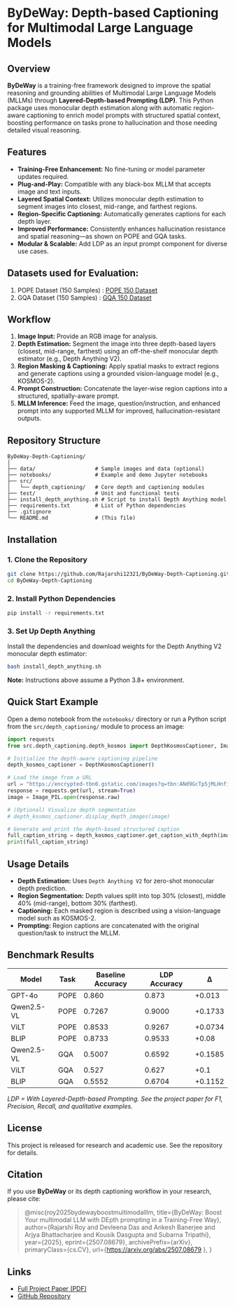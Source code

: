 # ByDeWay: Depth-based Captioning for Multimodal Large Language Models

## Overview

**ByDeWay** is a training-free framework designed to improve the spatial reasoning and grounding abilities of Multimodal Large Language Models (MLLMs) through **Layered-Depth-based Prompting (LDP)**. This Python package uses monocular depth estimation along with automatic region-aware captioning to enrich model prompts with structured spatial context, boosting performance on tasks prone to hallucination and those needing detailed visual reasoning.

## Features

- **Training-Free Enhancement:** No fine-tuning or model parameter updates required.
- **Plug-and-Play:** Compatible with any black-box MLLM that accepts image and text inputs.
- **Layered Spatial Context:** Utilizes monocular depth estimation to segment images into closest, mid-range, and farthest regions.
- **Region-Specific Captioning:** Automatically generates captions for each depth layer.
- **Improved Performance:** Consistently enhances hallucination resistance and spatial reasoning—as shown on POPE and GQA tasks.
- **Modular & Scalable:** Add LDP as an input prompt component for diverse use cases.

## Datasets used for Evaluation:

1. POPE Dataset (150 Samples) : [POPE 150 Dataset](https://huggingface.co/datasets/Rajarshi-Roy-research/lmms-lab-POPE)
2. GQA Dataset (150 Samples) : [GQA 150 Dataset](https://huggingface.co/datasets/Rajarshi-Roy-research/GQA-dataset-150)

## Workflow

1. **Image Input:** Provide an RGB image for analysis.
2. **Depth Estimation:** Segment the image into three depth-based layers (closest, mid-range, farthest) using an off-the-shelf monocular depth estimator (e.g., Depth Anything V2).
3. **Region Masking & Captioning:** Apply spatial masks to extract regions and generate captions using a grounded vision-language model (e.g., KOSMOS-2).
4. **Prompt Construction:** Concatenate the layer-wise region captions into a structured, spatially-aware prompt.
5. **MLLM Inference:** Feed the image, question/instruction, and enhanced prompt into any supported MLLM for improved, hallucination-resistant outputs.

## Repository Structure

```
ByDeWay-Depth-Captioning/
│
├── data/                   # Sample images and data (optional)
├── notebooks/              # Example and demo Jupyter notebooks
├── src/
│   └── depth_captioning/   # Core depth and captioning modules
├── test/                   # Unit and functional tests
├── install_depth_anything.sh # Script to install Depth Anything model
├── requirements.txt        # List of Python dependencies
├── .gitignore
└── README.md               # (This file)
```

## Installation

### 1. Clone the Repository

```bash
git clone https://github.com/Rajarshi12321/ByDeWay-Depth-Captioning.git
cd ByDeWay-Depth-Captioning
```

### 2. Install Python Dependencies

```bash
pip install -r requirements.txt
```

### 3. Set Up Depth Anything

Install the dependencies and download weights for the Depth Anything V2 monocular depth estimator:

```bash
bash install_depth_anything.sh
```

**Note:** Instructions above assume a Python 3.8+ environment.

## Quick Start Example

Open a demo notebook from the `notebooks/` directory or run a Python script from the `src/depth_captioning/` module to process an image:

```python
import requests
from src.depth_captioning.depth_kosmos import DepthKosmosCaptioner, Image as Image_PIL

# Initialize the depth-aware captioning pipeline
depth_kosmos_captioner = DepthKosmosCaptioner()

# Load the image from a URL
url = "https://encrypted-tbn0.gstatic.com/images?q=tbn:ANd9GcTp5jMLHnfiO56w8iVWAwI4VvOu4B_5c2C1ww&s"
response = requests.get(url, stream=True)
image = Image_PIL.open(response.raw)

# (Optional) Visualize depth segmentation
# depth_kosmos_captioner.display_depth_images(image)

# Generate and print the depth-based structured caption
full_caption_string = depth_kosmos_captioner.get_caption_with_depth(image)
print(full_caption_string)
```

## Usage Details

- **Depth Estimation:** Uses `Depth Anything V2` for zero-shot monocular depth prediction.
- **Region Segmentation:** Depth values split into top 30% (closest), middle 40% (mid-range), bottom 30% (farthest).
- **Captioning:** Each masked region is described using a vision-language model such as KOSMOS-2.
- **Prompting:** Region captions are concatenated with the original question/task to instruct the MLLM.

## Benchmark Results

| Model        | Task | Baseline Accuracy | LDP Accuracy | Δ |
|--------------|------|-------------------|--------------|----|
| GPT-4o       | POPE | 0.860             | 0.873        | +0.013 |
| Qwen2.5-VL   | POPE | 0.7267            | 0.9000       | +0.1733 |
| ViLT         | POPE | 0.8533            | 0.9267       | +0.0734 |
| BLIP         | POPE | 0.8733            | 0.9533       | +0.08   |
| Qwen2.5-VL   | GQA  | 0.5007            | 0.6592       | +0.1585 |
| ViLT         | GQA  | 0.527             | 0.627        | +0.1    |
| BLIP         | GQA  | 0.5552            | 0.6704       | +0.1152 |

*LDP = With Layered-Depth-based Prompting. See the project paper for F1, Precision, Recall, and qualitative examples.*

## License

This project is released for research and academic use. See the repository for details.

## Citation

If you use **ByDeWay** or its depth captioning workflow in your research, please cite:

> @misc{roy2025bydewayboostmultimodalllm,
      title={ByDeWay: Boost Your multimodal LLM with DEpth prompting in a Training-Free Way}, 
      author={Rajarshi Roy and Devleena Das and Ankesh Banerjee and Arjya Bhattacharjee and Kousik Dasgupta and Subarna Tripathi},
      year={2025},
      eprint={2507.08679},
      archivePrefix={arXiv},
      primaryClass={cs.CV},
      url={https://arxiv.org/abs/2507.08679 }, 
}

## Links
- [Full Project Paper (PDF)](https://arxiv.org/pdf/2507.08679)
- [GitHub Repository](https://github.com/Rajarshi12321/ByDeWay-Depth-Captioning)
